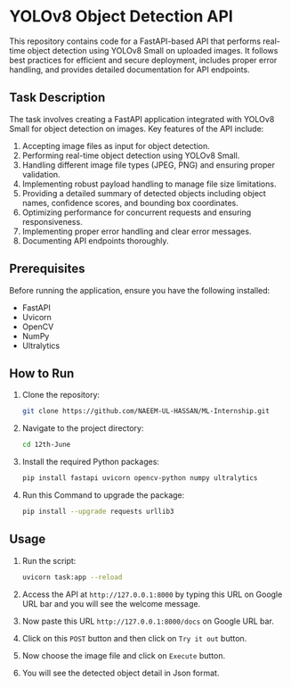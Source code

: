 # YOLOv8 Object Detection API

This repository contains code for a FastAPI-based API that performs real-time object detection using YOLOv8 Small on uploaded images. It follows best practices for efficient and secure deployment, includes proper error handling, and provides detailed documentation for API endpoints.

## Task Description

The task involves creating a FastAPI application integrated with YOLOv8 Small for object detection on images. Key features of the API include:

1. Accepting image files as input for object detection.
2. Performing real-time object detection using YOLOv8 Small.
3. Handling different image file types (JPEG, PNG) and ensuring proper validation.
4. Implementing robust payload handling to manage file size limitations.
5. Providing a detailed summary of detected objects including object names, confidence scores, and bounding box coordinates.
6. Optimizing performance for concurrent requests and ensuring responsiveness.
7. Implementing proper error handling and clear error messages.
8. Documenting API endpoints thoroughly.

## Prerequisites

Before running the application, ensure you have the following installed:

- FastAPI
- Uvicorn
- OpenCV
- NumPy
- Ultralytics

## How to Run

1. Clone the repository:
    ```bash
    git clone https://github.com/NAEEM-UL-HASSAN/ML-Internship.git
    ```

2. Navigate to the project directory:
    ```bash
    cd 12th-June
    ```

3. Install the required Python packages:
    ```bash
    pip install fastapi uvicorn opencv-python numpy ultralytics
    ```

4. Run this Command to upgrade the package:
    ```bash
    pip install --upgrade requests urllib3
    ```

## Usage

1. Run the script:
    ```bash
    uvicorn task:app --reload
    ```
2. Access the API at `http://127.0.0.1:8000` by typing this URL on Google URL bar and you will see the welcome message.

3. Now paste this URL `http://127.0.0.1:8000/docs` on Google URL bar.

4. Click on this `POST` button and then click on `Try it out` button.

5. Now choose the image file and click on `Execute` button.

6. You will see the detected object detail in Json format.


